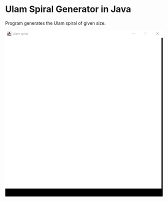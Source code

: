 # Ulam Spiral Generator in Java

Program generates the Ulam spiral of given size.

![Ulam Spiral](.github/assets/screen.gif "Ulam Spiral")
